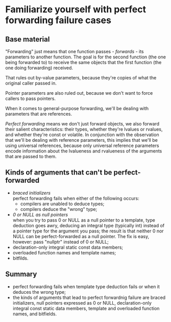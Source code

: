 Familiarize yourself with perfect forwarding failure cases
==========================================================

Base material
-------------

"Forwarding" just means that one function passes - *forwards* -
its parameters to another function. The goal is for the second
function (the one being forwarded to) to receive the same objects
that the first function (the one doing forwarding) received.

That rules out by-value parameters, because they're copies of what
the original caller passed in. 

Pointer parameters are also ruled out, because we don't want to force
callers to pass pointers.

When it comes to general-purpose forwarding, we'll be dealing with
parameters that are references.

*Perfect forwarding* means we don't just forward objects, we also 
forward their salient characteristics: their types, whether they're
lvalues or rvalues, and whether they're const or volatile.
In conjunction with the observation that we'll be dealing with
reference parameters, this implies that we'll be using universal
references, because only universal reference parameters encode 
information about the lvalueness and rvalueness of the arguments
that are passed to them.


Kinds of arguments that can't be perfect-forwarded
--------------------------------------------------

- *braced initializers*  
  perfect forwarding fails when either of the following occurs:
  - compilers are unabled to deduce types;
  - compilers deduce the "wrong" type;
- *0 or NULL as null pointers*  
  when you try to pass 0 or NULL as a null pointer to a template,
  type deduction goes awry, deducing an integral type (typically int)
  instead of a pointer type for the argument you pass;
  the result is that neither 0 nor NULL can be perfect-forwarded as
  a null pointer. The fix is easy, however: pass "nullptr" instead
  of 0 or NULL;
- declaration-only integral static const data members;
- overloaded function names and template names;
- bitfilds.


Summary
-------

- perfect forwarding fails when template type deduction fails or when
  it deduces the wrong type;
- the kinds of arguments that lead to perfect forwardnig failure are
  braced initializers, null pointers expressed as 0 or NULL,
  declaration-only integral const static data members, template
  and overloaded function names, and bitfields.
